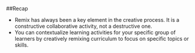##Recap
* Remix has always been a key element in the creative process. It is a constructive collaborative activity, not a destructive one.
* You can contextualize learning activities for your specific group of learners by creatively remixing curriculum to focus on specific topics or skills.